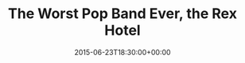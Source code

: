 ---
templateKey: event
guid: 0898e25e-6eab-11ea-99c5-002590d1d1b0
date: 2015-06-23T18:30:00+00:00
eventTime: '6:30pm'
title: The Worst Pop Band Ever, the Rex Hotel
artist: The Worst Pop Band Ever
city: Toronto
venue: the Rex Hotel
group: The Worst Pop Band Ever
guests: TD Canada Trust Toronto Jazz Festival
url: http://torontojazz.com/
---